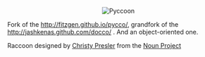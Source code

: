<p align="center">
<img src="https://www.dropbox.com/s/n6s0ngrjl69ct09/pyccoon.svg?dl=1" alt="Pyccoon" />
</p>

Fork of the http://fitzgen.github.io/pycco/, grandfork of the http://jashkenas.github.com/docco/ . And an object-oriented one.

Raccoon designed by <a href="http://www.thenounproject.com/cnpresler">Christy Presler</a> from the <a href="http://www.thenounproject.com">Noun Project</a>
